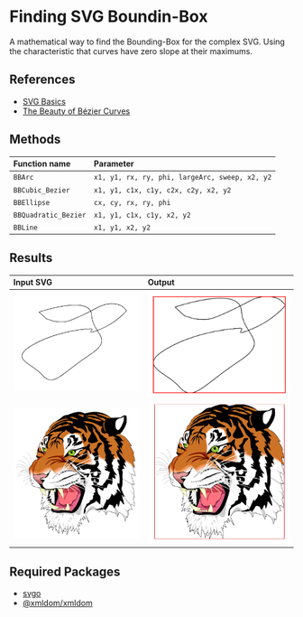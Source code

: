 
# Finding SVG Boundin-Box

A mathematical way to find the Bounding-Box for the complex SVG. Using the characteristic that curves have zero slope at their maximums.

## References

 - [SVG Basics](https://jenkov.com/tutorials/svg/index.html)
 - [The Beauty of Bézier Curves](https://youtu.be/aVwxzDHniEw)


## Methods


| Function name | Parameter |
| :-------- | :------- |
| `BBArc` | `x1, y1, rx, ry, phi, largeArc, sweep, x2, y2` |
| `BBCubic_Bezier` | `x1, y1, c1x, c1y, c2x, c2y, x2, y2` |
| `BBEllipse` | `cx, cy, rx, ry, phi` |
| `BBQuadratic_Bezier` | `x1, y1, c1x, c1y, x2, y2` |
| `BBLine` | `x1, y1, x2, y2` |





## Results

| Input SVG | Output  |
| :-------- | :------- |
| ![App Screenshot](https://github.com/shirbhate2002/svg-bounding-box/blob/master/ss/ss1.png)| ![App Screenshot](https://github.com/shirbhate2002/svg-bounding-box/blob/master/ss/ss_r1.png)|
| ![App Screenshot](https://github.com/shirbhate2002/svg-bounding-box/blob/master/ss/ss2.png)| ![App Screenshot](https://github.com/shirbhate2002/svg-bounding-box/blob/master/ss/ss_r2.png)|




## Required Packages


- [svgo](https://www.npmjs.com/package/@xmldom/xmldom)
- [@xmldom/xmldom](https://github.com/svg/svgo)


